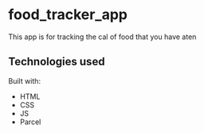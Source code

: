 # food_tracker_app
This app is for tracking the cal of food that you have aten

## Technologies used

Built with: 

- HTML
- CSS
- JS
- Parcel

